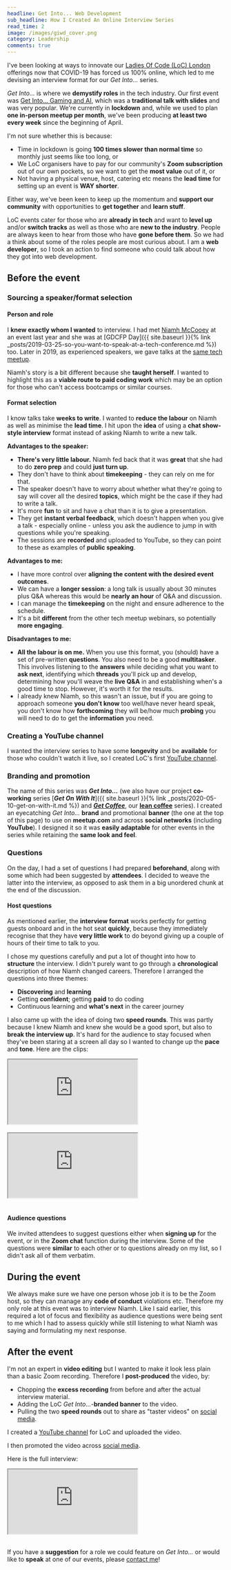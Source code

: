 ```yaml
---
headline: Get Into... Web Development
sub_headline: How I Created An Online Interview Series
read_time: 2
image: /images/giwd_cover.png
category: Leadership
comments: true
---
```


I've been looking at ways to innovate our [Ladies Of Code (LoC) London](https://www.meetup.com/Ladies-of-Code-UK) offerings now that COVID-19 has forced us 100% online, which led to me devising an interview format for our *Get Into...* series.

*Get Into...* is where we **demystify roles** in the tech industry.  Our first event was [Get Into... Gaming and AI](https://www.meetup.com/Ladies-of-Code-UK/events/269878055/), which was a **traditional talk with slides** and was very popular.  We're currently in **lockdown** and, while we used to plan **one in-person meetup per month**, we've been producing **at least two every week** since the beginning of April.

I'm not sure whether this is because:

* Time in lockdown is going **100 times slower than normal time** so monthly just seems like too long, or
* We LoC organisers have to pay for our community's **Zoom subscription** out of our own pockets, so we want to get the **most value** out of it, or
* Not having a physical venue, host, catering etc means the **lead time** for setting up an event is **WAY shorter**.

Either way, we've been keen to keep up the momentum and **support our community** with opportunities to **get together** and **learn stuff**.

LoC events cater for those who are **already in tech** and want to **level up** and/or **switch tracks** as well as those who are **new to the industry**.  People are always keen to hear from those who have **gone before them**.  So we had a think about some of the roles people are most curious about.  I am a **web developer**, so I took an action to find someone who could talk about how they got into web development.

## Before the event

### Sourcing a speaker/format selection

#### Person and role

I **knew exactly whom I wanted** to interview.  I had met [Niamh McCooey](https://twitter.com/niamhmccoo) at an event last year and she was at [GDCFP Day]({{ site.baseurl }}{% link _posts/2019-03-25-so-you-want-to-speak-at-a-tech-conference.md %}) too.  Later in 2019, as experienced speakers, we gave talks at the [same tech meetup](https://codebar.io/meetings/monthly-oct-2019).

Niamh's story is a bit different because she **taught herself**.  I wanted to highlight this as a **viable route to paid coding work** which may be an option for those who can't access bootcamps or similar courses.

#### Format selection

I know talks take **weeks to write**.  I wanted to **reduce the labour** on Niamh as well as minimise the **lead time**.  I hit upon the **idea** of using a **chat show-style interview** format instead of asking Niamh to write a new talk.

**Advantages to the speaker:**

* **There's very little labour.**  Niamh fed back that it was **great** that she had to do **zero prep** and could **just turn up**.
* They don't have to think about **timekeeping** - they can rely on me for that.
* The speaker doesn't have to worry about whether what they're going to say will cover all the desired **topics**, which might be the case if they had to write a talk.
* It's more **fun** to sit and have a chat than it is to give a presentation.
* They get **instant verbal feedback**, which doesn't happen when you give a talk - especially online - unless you ask the audience to jump in with questions while you're speaking.
* The sessions are **recorded** and uploaded to YouTube, so they can point to these as examples of **public speaking**.

**Advantages to me:**

* I have more control over **aligning the content with the desired event outcomes**.
* We can have a **longer session**: a long talk is usually about 30 minutes plus Q&A whereas this would be **nearly an hour** of Q&A and discussion.
* I can manage the **timekeeping** on the night and ensure adherence to the schedule.
* It's a bit **different** from the other tech meetup webinars, so potentially **more engaging**.

**Disadvantages to me:**

* **All the labour is on me.**  When you use this format, you (should) have a set of pre-written **questions**.  You also need to be a good **multitasker**.  This involves listening to the **answers** while deciding what you want to **ask next**, identifying which **threads** you'll pick up and develop, determining how you'll weave the **live Q&A** in and establishing when's a good time to stop.  However, it's worth it for the results.
* I already knew Niamh, so this wasn't an issue, but if you are going to approach someone **you don't know** too well/have never heard speak, you don't know how **forthcoming** they will be/how much **probing** you will need to do to get the **information** you need.

### Creating a YouTube channel

I wanted the interview series to have some **longevity** and be **available** for those who couldn't watch it live, so I created LoC's first [YouTube channel](https://www.youtube.com/channel/UCF-o7cvylZZjRkoZhe1T5zw/videos).

### Branding and promotion

The name of this series was ***Get Into...*** (we also have our project **co-working** series [***Get On With It***]({{ site.baseurl }}{% link _posts/2020-05-10-get-on-with-it.md %}) and [***Get Coffee***](https://www.meetup.com/Ladies-of-Code-UK/events/270677983/), our [**lean coffee**](https://leancoffee.org/) series).  I created an eyecatching *Get Into...* **brand** and promotional **banner** (the one at the top of this page) to use on **meetup.com** and across **social networks** (including **YouTube**).  I designed it so it was **easily adaptable** for other events in the series while retaining the **same look and feel**.

### Questions

On the day, I had a set of questions I had prepared **beforehand**, along with some which had been suggested by **attendees**.  I decided to weave the latter into the interview, as opposed to ask them in a big unordered chunk at the end of the discussion.

#### Host questions

As mentioned earlier, the **interview format** works perfectly for getting guests onboard and in the hot seat **quickly**, because they immediately recognise that they have **very little work** to do beyond giving up a couple of hours of their time to talk to you.

I chose my questions carefully and put a lot of thought into how to **structure** the interview.  I didn't purely want to go through a **chronological** description of how Niamh changed careers.  Therefore I arranged the questions into three themes:

* **Discovering** and **learning**
* Getting **confident**; getting **paid** to do coding
* Continuous learning and **what's next** in the career journey

I also came up with the idea of doing two **speed rounds**.  This was partly because I knew Niamh and knew she would be a good sport, but also to **break the interview up**.  It's hard for the audience to stay focused when they've been staring at a screen all day so I wanted to change up the **pace** and **tone**.  Here are the clips:

<div class="embed-responsive embed-responsive-16by9">
  <iframe class="embed-responsive-item" src="https://www.youtube.com/embed/1cDdGf7VDTw" allowfullscreen></iframe>
</div><br/>

<div class="embed-responsive embed-responsive-16by9">
  <iframe class="embed-responsive-item" src="https://www.youtube.com/embed/NSOwXI6ohnA" allowfullscreen></iframe>
</div><br/>

#### Audience questions

We invited attendees to suggest questions either when **signing up** for the event, or in the **Zoom chat** function during the interview.  Some of the questions were **similar** to each other or to questions already on my list, so I didn't ask all of them verbatim.

## During the event

We always make sure we have one person whose job it is to be the Zoom host, so they can manage any **code of conduct** violations etc.  Therefore my only role at this event was to interview Niamh.  Like I said earlier, this required a lot of focus and flexibility as audience questions were being sent to me which I had to assess quickly while still listening to what Niamh was saying and formulating my next response.

## After the event

I'm not an expert in **video editing** but I wanted to make it look less plain than a basic Zoom recording.  Therefore I **post-produced** the video, by:

* Chopping the **excess recording** from before and after the actual interview material. 
* Adding the LoC *Get Into...*-**branded banner** to the video.
* Pulling the two **speed rounds** out to share as "taster videos" on [social media](https://twitter.com/SuzeShardlow/status/1257240046916243456?s=20).

I created a [YouTube channel](https://www.youtube.com/channel/UCF-o7cvylZZjRkoZhe1T5zw) for LoC and uploaded the video.

I then promoted the video across [social media](https://www.linkedin.com/posts/activity-6662739656297205760-zZgl).

Here is the full interview:

<div class="embed-responsive embed-responsive-16by9">
  <iframe class="embed-responsive-item" src="https://www.youtube.com/embed/80YTIqciZW8" allowfullscreen></iframe>
</div><br/>

If you have a **suggestion** for a role we could feature on *Get Into...* or would like to **speak** at one of our events, please <a href="#" class="email">contact me</a>!
